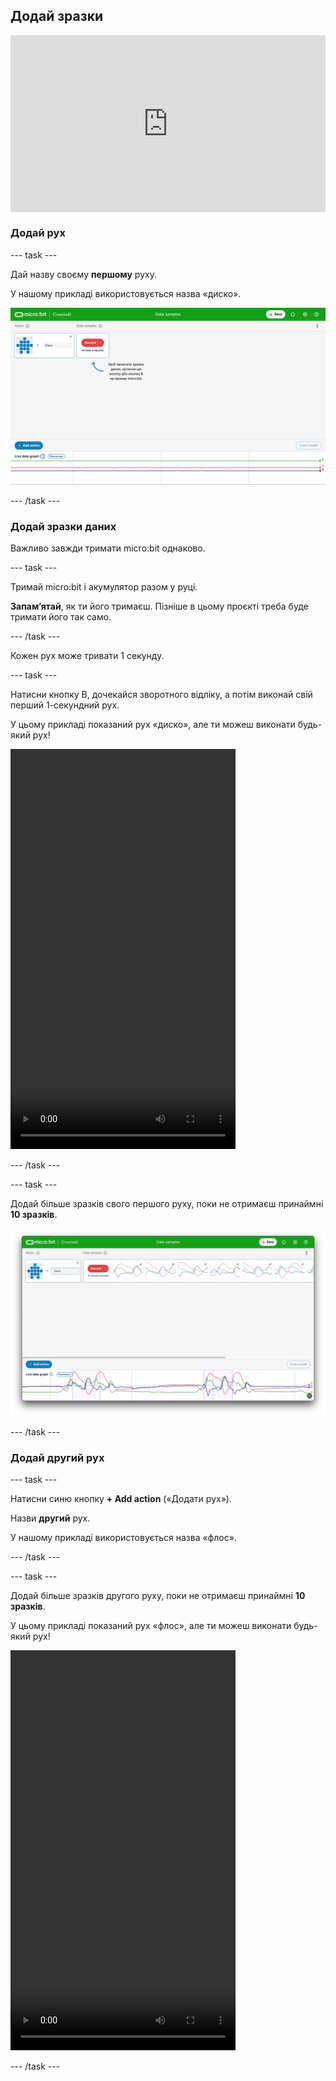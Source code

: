 ## Додай зразки

<html>
  <div style="position: relative; overflow: hidden; padding-top: 56.25%;">
    <iframe style="position: absolute; top: 0; left: 0; right: 0; width: 100%; height: 100%; border: none;" src="https://www.youtube.com/embed/wCOEoAI2X28?rel=0&cc_load_policy=1" allowfullscreen allow="accelerometer; autoplay; clipboard-write; encrypted-media; gyroscope; picture-in-picture; web-share"></iframe>
  </div>
</html>

### Додай рух

--- task ---

Дай назву своєму **першому** руху.

У нашому прикладі використовується назва «диско».

![Знімок екрану з назвою руху](images/action.png)

--- /task ---

### Додай зразки даних

Важливо завжди тримати micro:bit однаково.

--- task ---

Тримай micro:bit і акумулятор разом у руці.

**Запам’ятай**, як ти його тримаєш. Пізніше в цьому проєкті треба буде тримати його так само.

--- /task ---

Кожен рух може тривати 1 секунду.

--- task ---

Натисни кнопку B, дочекайся зворотного відліку, а потім виконай свій перший 1-секундний рух.

У цьому прикладі показаний рух «диско», але ти можеш виконати будь-який рух!

<video width="360" height="640" controls>
  <source src="images/disco.mp4" type="video/mp4" alt="A video of young person recording samples of a dance move"> 
Твій браузер не підтримує тег video.
</video>

--- /task ---

--- task ---

Додай більше зразків свого першого руху, поки не отримаєш принаймні **10 зразків**.

![Знімок екрану з 10 зразками руху](images/disco10.png)

--- /task ---

### Додай другий рух

--- task ---

Натисни синю кнопку **+ Add action** («Додати рух»).

Назви **другий** рух.

У нашому прикладі використовується назва «флос».

--- /task ---

--- task ---

Додай більше зразків другого руху, поки не отримаєш принаймні **10 зразків**.

У цьому прикладі показаний рух «флос», але ти можеш виконати будь-який рух!

<video width="360" height="640" controls>
  <source src="images/floss.mp4" type="video/mp4" alt="A video of young person recording samples of a dance move">
Твій браузер не підтримує тег video.
</video>

--- /task ---
